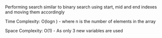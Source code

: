 Performing search similar to binary search using start, mid and end indexes and moving them accordingly

Time Complexity:
O(logn ) - where n is the number of elements in the array

Space Complexity:
O(1) - As only 3 new variables are used